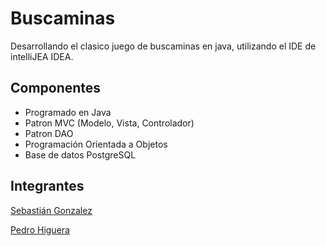 # Buscaminas

Desarrollando el clasico juego de buscaminas en java, utilizando el IDE de intelliJEA IDEA.

## Componentes

- Programado en Java
- Patron MVC (Modelo, Vista, Controlador)
- Patron DAO
- Programación Orientada a Objetos
- Base de datos PostgreSQL

## Integrantes

[Sebastián Gonzalez](https://github.com/Ghostian-gif)

[Pedro Higuera](https://github.com/PedroHigueraG)
